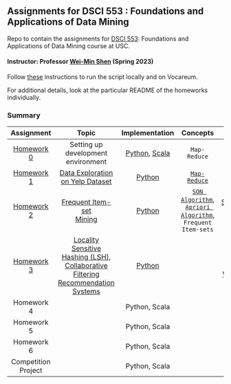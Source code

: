 ## Assignments for DSCI 553 : Foundations and Applications of Data Mining ##
Repo to contain the assignments for [DSCI 553](https://web-app.usc.edu/soc/syllabus/20223/32440.pdf): Foundations and Applications of Data Mining course at USC.

#### Instructor: Professor [Wei-Min Shen](https://viterbi-web.usc.edu/~wmshen/) (Spring 2023)

Follow [these](homework-assignment-0/README.md) instructions to run the script locally and on Vocareum.

For additional details, look at the particular README of the homeworks individually.

### Summary ###

|             Assignment              |                                                                        Topic                                                                         |                                                     Implementation                                                      |                                                                                Concepts                                                                                 |                                                                                         Dataset                                                                                         |
|:-----------------------------------:|:----------------------------------------------------------------------------------------------------------------------------------------------------:|:-----------------------------------------------------------------------------------------------------------------------:|:-----------------------------------------------------------------------------------------------------------------------------------------------------------------------:|:---------------------------------------------------------------------------------------------------------------------------------------------------------------------------------------:|
| [Homework 0](homework-assignment-0) |                                                       Setting up development <br/> environment                                                       | [Python](homework-assignment-0/word_count.py), [Scala](homework-assignment-0/scala-hw-0/src/main/scala/WordCount.scala) |                                                                            ```Map-Reduce```                                                                             |                                                                                          None                                                                                           | 
| [Homework 1](homework-assignment-1) |                             [Data Exploration<br/>on Yelp Dataset](homework-assignment-1/Homework%201%20Description.pdf)                             |                                         [Python](homework-assignment-1/python)                                          |                                                       [```Map-Reduce```](https://en.wikipedia.org/wiki/MapReduce)                                                       |                           [Test](https://drive.google.com/drive/folders/1JlRztnGk5LLD8xYvj6Dp5RgG45YGUNuD?usp=sharing), [Full](https://www.yelp.com/dataset)                            |
| [Homework 2](homework-assignment-2) |                                [Frequent Item-set <br/>Mining](homework-assignment-2/Homework%202%20Description.pdf)                                 |                                         [Python](homework-assignment-2/python)                                          | [```SON Algorithm```](https://www.vldb.org/conf/1995/P432.PDF), <br/>[```Apriori Algorithm```](https://www.vldb.org/conf/1994/P487.PDF), <br/> ```Frequent Item-sets``` | [Simulated](https://drive.google.com/drive/folders/1Nqp66TJnE-6aJRBfSJITqta_JZJ7HmE0?usp=sharing), [Real-world](https://www.kaggle.com/datasets/chiranjivdas09/ta-feng-grocery-dataset) |
| [Homework 3](homework-assignment-3) | [Locality Sensitive<br/>Hashing (LSH),<br/>Collaborative Filtering<br/>Recommendation Systems](homework-assignment-3/Homework%203%20Description.pdf) |                                         [Python](homework-assignment-3/python)                                          |                                                                                                                                                                         |                                     [Training and Validation](https://drive.google.com/drive/folders/17JIpck9KcXA2aZYfNGsOFgGTM0qlmPkZ?usp=sharing)                                     |
|             Homework 4              |                                                                                                                                                      |                                                      Python, Scala                                                      |                                                                                                                                                                         |                                                                                                                                                                                         |
|             Homework 5              |                                                                                                                                                      |                                                      Python, Scala                                                      |                                                                                                                                                                         |                                                                                                                                                                                         |
|             Homework 6              |                                                                                                                                                      |                                                      Python, Scala                                                      |                                                                                                                                                                         |                                                                                                                                                                                         |
|         Competition Project         |                                                                                                                                                      |                                                      Python, Scala                                                      |                                                                                                                                                                         |                                                                                                                                                                                         |



